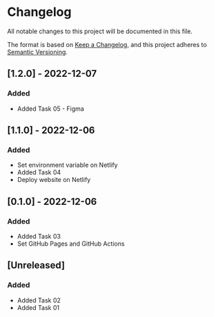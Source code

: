 # Changelog

All notable changes to this project will be documented in this file.

The format is based on [Keep a Changelog](https://keepachangelog.com/en/1.0.0/),
and this project adheres to [Semantic Versioning](https://semver.org/spec/v2.0.0.html).

## [1.2.0] - 2022-12-07

### Added

- Added Task 05 - Figma

## [1.1.0] - 2022-12-06

### Added

- Set environment variable on Netlify
- Added Task 04
- Deploy website on Netlify

## [0.1.0] - 2022-12-06

### Added

- Added Task 03
- Set GitHub Pages and GitHub Actions

## [Unreleased]

### Added 

- Added Task 02
- Added Task 01

